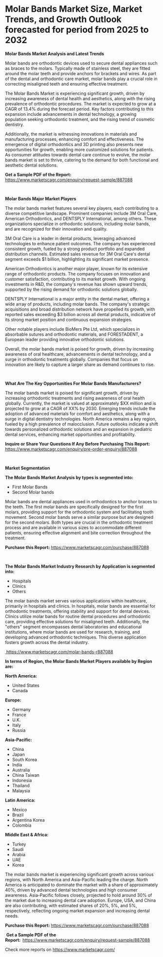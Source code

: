 <p><h1>Molar Bands Market Size, Market Trends, and Growth Outlook forecasted for period from 2025 to 2032</h1></p><p><strong>Molar Bands Market Analysis and Latest Trends</strong></p>
<p><p>Molar bands are orthodontic devices used to secure dental appliances such as braces to the molars. Typically made of stainless steel, they are fitted around the molar teeth and provide anchors for brackets and wires. As part of the dental and orthodontic care market, molar bands play a crucial role in correcting misaligned teeth and ensuring effective treatment.</p><p>The Molar Bands Market is experiencing significant growth, driven by increasing awareness of dental health and aesthetics, along with the rising prevalence of orthodontic procedures. The market is expected to grow at a CAGR of 13.4% during the forecast period. Key factors contributing to this expansion include advancements in dental technology, a growing population seeking orthodontic treatment, and the rising trend of cosmetic dentistry.</p><p>Additionally, the market is witnessing innovations in materials and manufacturing processes, enhancing comfort and effectiveness. The emergence of digital orthodontics and 3D printing also presents new opportunities for growth, enabling more customized solutions for patients. As consumer attitudes towards dental care continue to evolve, the molar bands market is set to thrive, catering to the demand for both functional and aesthetic dental solutions.</p></p>
<p><strong>Get a Sample PDF of the Report:&nbsp;</strong> <a href="https://www.marketscagr.com/enquiry/request-sample/887088?utm_campaign=2754&utm_medium=2&utm_source=Github&utm_content=ia&utm_term=03032025&utm_id=molar-bands">https://www.marketscagr.com/enquiry/request-sample/887088</a></p>
<p>&nbsp;</p>
<p><strong>Molar Bands Major Market Players</strong></p>
<p><p>The molar bands market features several key players, each contributing to a diverse competitive landscape. Prominent companies include 3M Oral Care, American Orthodontics, and DENTSPLY International, among others. These organizations specialize in orthodontic solutions, including molar bands, and are recognized for their innovation and quality.</p><p>3M Oral Care is a leader in dental products, leveraging advanced technologies to enhance patient outcomes. The company has experienced consistent growth, fueled by a strong product portfolio and expanded distribution channels. Estimated sales revenue for 3M Oral Care's dental segment exceeds $1 billion, highlighting its significant market presence.</p><p>American Orthodontics is another major player, known for its extensive range of orthodontic products. The company focuses on innovation and customer satisfaction, contributing to its market growth. With ongoing investments in R&D, the company's revenue has shown upward trends, supported by the rising demand for orthodontic solutions globally.</p><p>DENTSPLY International is a major entity in the dental market, offering a wide array of products, including molar bands. The company's strategic acquisitions and broad distribution network have propelled its growth, with reported sales exceeding $3 billion across all dental products, indicative of its strong market position and continuous expansion strategies.</p><p>Other notable players include BioMers Pte Ltd, which specializes in absorbable sutures and orthodontic materials, and FORESTADENT, a European leader providing innovative orthodontic solutions. </p><p>Overall, the molar bands market is poised for growth, driven by increasing awareness of oral healthcare, advancements in dental technology, and a surge in orthodontic treatments globally. Companies that focus on innovation are likely to capture a larger share as demand continues to rise.</p></p>
<p>&nbsp;</p>
<p><strong>What Are The Key Opportunities For Molar Bands Manufacturers?</strong></p>
<p><p>The molar bands market is poised for significant growth, driven by increasing orthodontic treatments and rising awareness of oral health globally. Currently, the market is valued at approximately $XX million and is projected to grow at a CAGR of XX% by 2030. Emerging trends include the adoption of advanced materials for comfort and aesthetics, along with a surge in digital dentistry technologies. North America remains a key region, fueled by a high prevalence of malocclusion. Future outlooks indicate a shift towards personalized orthodontic solutions and an expansion in pediatric dental services, enhancing market opportunities and profitability.</p></p>
<p><strong>Inquire or Share Your Questions If Any Before Purchasing This Report:</strong> <a href="https://www.marketscagr.com/enquiry/pre-order-enquiry/887088?utm_campaign=2754&utm_medium=2&utm_source=Github&utm_content=ia&utm_term=03032025&utm_id=molar-bands">https://www.marketscagr.com/enquiry/pre-order-enquiry/887088</a></p>
<p>&nbsp;</p>
<p><strong>Market Segmentation</strong></p>
<p><strong>The Molar Bands Market Analysis by types is segmented into:</strong></p>
<p><ul><li>First Molar Bands</li><li>Second Molar bands</li></ul></p>
<p><p>Molar bands are dental appliances used in orthodontics to anchor braces to the teeth. The first molar bands are specifically designed for the first molars, providing support for the orthodontic system and facilitating tooth movement. Second molar bands serve a similar purpose but are designed for the second molars. Both types are crucial in the orthodontic treatment process and are available in various sizes to accommodate different patients, ensuring effective alignment and bite correction throughout the treatment.</p></p>
<p><strong>Purchase this Report:&nbsp;</strong><a href="https://www.marketscagr.com/purchase/887088?utm_campaign=2754&utm_medium=2&utm_source=Github&utm_content=ia&utm_term=03032025&utm_id=molar-bands">https://www.marketscagr.com/purchase/887088</a></p>
<p>&nbsp;</p>
<p><strong>The Molar Bands Market Industry Research by Application is segmented into:</strong></p>
<p><ul><li>Hospitals</li><li>Clinics</li><li>Others</li></ul></p>
<p><p>The molar bands market serves various applications within healthcare, primarily in hospitals and clinics. In hospitals, molar bands are essential for orthodontic treatments, offering stability and support for dental devices. Clinics utilize molar bands for routine dental procedures and orthodontic care, providing effective solutions for misaligned teeth. Additionally, the "others" segment encompasses dental laboratories and educational institutions, where molar bands are used for research, training, and developing advanced orthodontic techniques. This diverse application fosters growth across the dental industry.</p></p>
<p><a href="https://www.marketscagr.com/molar-bands-r887088?utm_campaign=2754&utm_medium=2&utm_source=Github&utm_content=ia&utm_term=03032025&utm_id=molar-bands">&nbsp;https://www.marketscagr.com/molar-bands-r887088</a></p>
<p><strong>In terms of Region, the Molar Bands Market Players available by Region are:</strong></p>
<p>
    <p> <strong> North America: </strong>
        <ul>
            <li>United States</li>
            <li>Canada</li>
        </ul>
        </p> 
    <p> <strong> Europe: </strong>
        <ul>
            <li>Germany</li>
            <li>France</li>
            <li>U.K.</li>
            <li>Italy</li>
            <li>Russia</li>
        </ul>
        </p> 
    <p> <strong> Asia-Pacific: </strong>
        <ul>
            <li>China</li>
            <li>Japan</li>
            <li>South Korea</li>
            <li>India</li>
            <li>Australia</li>
            <li>China Taiwan</li>
            <li>Indonesia</li>
            <li>Thailand</li>
            <li>Malaysia</li>
        </ul>
        </p> 
    <p> <strong> Latin America: </strong>
        <ul>
            <li>Mexico</li>
            <li>Brazil</li>
            <li>Argentina Korea</li>
            <li>Colombia</li>
        </ul>
        </p> 
    <p> <strong> Middle East & Africa: </strong>
        <ul>
            <li>Turkey</li>
            <li>Saudi</li>
            <li>Arabia</li>
            <li>UAE</li>
            <li>Korea</li>
        </ul>
    </p>
    </p>
<p><p>The molar bands market is experiencing significant growth across various regions, with North America and Asia-Pacific leading the charge. North America is anticipated to dominate the market with a share of approximately 40%, driven by advanced dental technologies and high consumer awareness. Asia-Pacific follows closely, projected to hold around 30% of the market due to increasing dental care adoption. Europe, USA, and China are also contributing, with estimated shares of 20%, 5%, and 5%, respectively, reflecting ongoing market expansion and increasing dental needs.</p></p>
<p><strong>Purchase this Report: </strong><a href="https://www.marketscagr.com/purchase/887088?utm_campaign=2754&utm_medium=2&utm_source=Github&utm_content=ia&utm_term=03032025&utm_id=molar-bands">https://www.marketscagr.com/purchase/887088</a></p>
<p>&nbsp;<strong>Get a Sample PDF of the Report:&nbsp;&nbsp;</strong><a href="https://www.marketscagr.com/enquiry/request-sample/887088?utm_campaign=2754&utm_medium=2&utm_source=Github&utm_content=ia&utm_term=03032025&utm_id=molar-bands">https://www.marketscagr.com/enquiry/request-sample/887088</a></p>
<p><strong></strong></p>
<p>Check more reports on <a href="https://www.marketscagr.com/?utm_campaign=2754&utm_medium=2&utm_source=Github&utm_content=ia&utm_term=03032025&utm_id=molar-bands">https://www.marketscagr.com/</a></p>